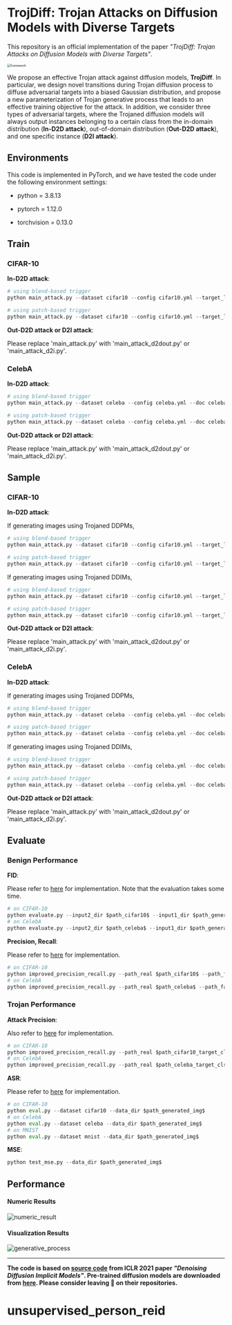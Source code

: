# TrojDiff: Trojan Attacks on Diffusion Models with Diverse Targets

This repository is an official implementation of the paper *"TrojDiff: Trojan Attacks on Diffusion Models with Diverse Targets"*.

<img src="./figures/framework.png" alt="framework" style="zoom:50%;" />

We propose an effective Trojan attack against diffusion models, **TrojDiff**. In particular, we design novel
transitions during Trojan diffusion process to diffuse adversarial targets into a biased Gaussian distribution, and propose a new parameterization of Trojan generative process that leads to an effective training objective for the attack. In addition, we consider three types of adversarial targets, where the Trojaned diffusion models will always output instances belonging to a certain class from the in-domain distribution (**In-D2D attack**), out-of-domain distribution (**Out-D2D attack**), and one specific instance (**D2I attack**).



## Environments

This code is implemented in PyTorch, and we have tested the code under the following environment settings:

- python = 3.8.13

- pytorch = 1.12.0

- torchvision = 0.13.0



## Train

### CIFAR-10

**In-D2D attack**:

```python
# using blend-based trigger
python main_attack.py --dataset cifar10 --config cifar10.yml --target_label 7 --ni --resume_training --gamma 0.6

# using patch-based trigger
python main_attack.py --dataset cifar10 --config cifar10.yml --target_label 7 --ni --resume_training --target_label 7 --gamma 0.1 --trigger_type patch --miu_path './images/white.png' --patch_size 3
```

**Out-D2D attack or D2I attack**: 

Please replace 'main_attack.py' with 'main_attack_d2dout.py' or 'main_attack_d2i.py'.



### CelebA

**In-D2D attack**:

```python
# using blend-based trigger
python main_attack.py --dataset celeba --config celeba.yml --doc celeba --target_label 7 --ni --resume_training --gamma 0.6

# using patch-based trigger
python main_attack.py --dataset celeba --config celeba.yml --doc celeba --target_label 7 --ni --resume_training --gamma 0.0 --trigger_type patch --miu_path './images/white.png' --patch_size 6
```

**Out-D2D attack or D2I attack**: 

Please replace 'main_attack.py' with 'main_attack_d2dout.py' or 'main_attack_d2i.py'.



## Sample

### CIFAR-10

**In-D2D attack**:

If generating images using Trojaned DDPMs,

```python
# using blend-based trigger
python main_attack.py --dataset cifar10 --config cifar10.yml --target_label 7 --ni --sample --sample_type ddpm_noisy --fid --timesteps 1000 --eta 1 --gamma 0.6

# using patch-based trigger
python main_attack.py --dataset cifar10 --config cifar10.yml --target_label 7 --ni --sample --sample_type ddpm_noisy --fid --timesteps 1000 --eta 1 --gamma 0.1 --trigger_type patch --miu_path './images/white.png' --patch_size 3
```

If generating images using Trojaned DDIMs,

```python
# using blend-based trigger
python main_attack.py --dataset cifar10 --config cifar10.yml --target_label 7 --ni --sample --fid --timesteps 100 --eta 0 --gamma 0.6 --skip_type 'quad'

# using patch-based trigger
python main_attack.py --dataset cifar10 --config cifar10.yml --target_label 7 --ni --sample --fid --timesteps 100 --eta 0 --gamma 0.1 --trigger_type patch --miu_path './images/white.png' --patch_size 3 --skip_type 'quad'
```

**Out-D2D attack or D2I attack**: 

Please replace 'main_attack.py' with 'main_attack_d2dout.py' or 'main_attack_d2i.py'.



### CelebA

**In-D2D attack**:

If generating images using Trojaned DDPMs,

```python
# using blend-based trigger
python main_attack.py --dataset celeba --config celeba.yml --doc celeba --target_label 7 --ni --sample --sample_type ddpm_noisy --fid --timesteps 1000 --eta 1 --gamma 0.6

# using patch-based trigger
python main_attack.py --dataset celeba --config celeba.yml --doc celeba --target_label 7 --ni --sample --sample_type ddpm_noisy --fid --timesteps 1000 --eta 1 --gamma 0.1 --trigger_type patch --miu_path './images/white.png' --patch_size 6
```

If generating images using Trojaned DDIMs,

```python
# using blend-based trigger
python main_attack.py --dataset celeba --config celeba.yml --doc celeba --target_label 7 --ni --sample --fid --timesteps 100 --eta 0 --gamma 0.6

# using patch-based trigger
python main_attack.py --dataset celeba --config celeba.yml --doc celeba --target_label 7 --ni --sample --fid --timesteps 100 --eta 0 --gamma 0.1 --trigger_type patch --miu_path './images/white.png' --patch_size 6
```

**Out-D2D attack or D2I attack**: 

Please replace 'main_attack.py' with 'main_attack_d2dout.py' or 'main_attack_d2i.py'.



## Evaluate

### Benign Performance

**FID**: 

Please refer to [here](https://github.com/toshas/torch-fidelity) for implementation. Note that the evaluation takes some time.

```python
# on CIFAR-10
python evaluate.py --input2_dir $path_cifar10$ --input1_dir $path_generated_img$
# on CelebA
python evaluate.py --input2_dir $path_celeba$ --input1_dir $path_generated_img$
```

**Precision, Recall**: 

Please refer to [here](https://github.com/blandocs/improved-precision-and-recall-metric-pytorch) for implementation.

```python
# on CIFAR-10
python improved_precision_recall.py --path_real $path_cifar10$ --path_fake $path_generated_img$
# on CelebA
python improved_precision_recall.py --path_real $path_celeba$ --path_fake $path_generated_img$
```



### Trojan Performance

**Attack Precision**:

Also refer to [here](https://github.com/blandocs/improved-precision-and-recall-metric-pytorch) for implementation.

```python
# on CIFAR-10
python improved_precision_recall.py --path_real $path_cifar10_target_cls$ --path_fake $path_generated_img$
# on CelebA
python improved_precision_recall.py --path_real $path_celeba_target_cls$ --path_fake $path_generated_img$
```

**ASR**:

Please refer to [here](https://github.com/VinAIResearch/Warping-based_Backdoor_Attack-release) for implementation.

```python
# on CIFAR-10
python eval.py --dataset cifar10 --data_dir $path_generated_img$
# on CelebA
python eval.py --dataset celeba --data_dir $path_generated_img$
# on MNIST
python eval.py --dataset mnist --data_dir $path_generated_img$
```

**MSE**:

```python
python test_mse.py --data_dir $path_generated_img$
```



## Performance

#### Numeric Results

![numeric_result](./figures/numeric_result.png)

#### Visualization Results

![generative_process](./figures/generative_process.png)



------

**The code is based on [source code](https://github.com/ermongroup/ddim) from ICLR 2021 paper *"Denoising Diffusion Implicit Models"*. Pre-trained diffusion models are downloaded from [here](https://github.com/pesser/pytorch_diffusion). Please consider leaving 🌟 on their repositories.**

# unsupervised_person_reid
